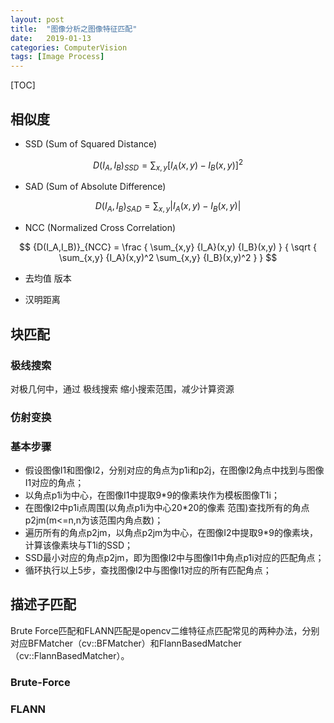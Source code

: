 ```yaml
---
layout: post
title:  "图像分析之图像特征匹配"
date:   2019-01-13
categories: ComputerVision
tags: [Image Process]
---
```


[TOC]

## 相似度

* SSD (Sum of Squared Distance)

$$
{D(I_A,I_B)}_{SSD} = \sum_{x,y}[{I_A}(x,y)-{I_B}(x,y)]^2
$$

* SAD (Sum of Absolute Difference)

$$
{D(I_A,I_B)}_{SAD} = \sum_{x,y} | {I_A}(x,y)-{I_B}(x,y) |
$$

* NCC (Normalized Cross Correlation)

$$
{D(I_A,I_B)}_{NCC} =
\frac
{ \sum_{x,y} {I_A}(x,y) {I_B}(x,y) }
{ \sqrt { \sum_{x,y} {I_A}(x,y)^2 \sum_{x,y} {I_B}(x,y)^2 } }
$$

* 去均值 版本

* 汉明距离

## 块匹配

### 极线搜索

对极几何中，通过 极线搜索 缩小搜索范围，减少计算资源

### 仿射变换

### 基本步骤

* 假设图像I1和图像I2，分别对应的角点为p1i和p2j，在图像I2角点中找到与图像I1对应的角点；
* 以角点p1i为中心，在图像I1中提取9*9的像素块作为模板图像T1i；
* 在图像I2中p1i点周围(以角点p1i为中心20*20的像素 范围)查找所有的角点p2jm(m<=n,n为该范围内角点数)；
* 遍历所有的角点p2jm，以角点p2jm为中心，在图像I2中提取9*9的像素块，计算该像素块与T1i的SSD；
* SSD最小对应的角点p2jm，即为图像I2中与图像I1中角点p1i对应的匹配角点；
* 循环执行以上5步，查找图像I2中与图像I1对应的所有匹配角点；

## 描述子匹配

Brute Force匹配和FLANN匹配是opencv二维特征点匹配常见的两种办法，分别对应BFMatcher（cv::BFMatcher）和FlannBasedMatcher（cv::FlannBasedMatcher）。

### Brute-Force

### FLANN
